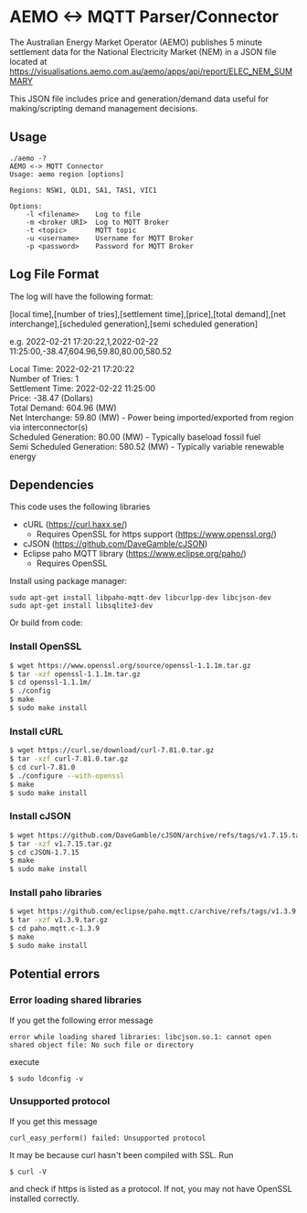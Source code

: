 # AEMO <-> MQTT Parser/Connector
The Australian Energy Market Operator (AEMO) publishes 5 minute settlement data
for the National Electricity Market (NEM) in a JSON file located at
https://visualisations.aemo.com.au/aemo/apps/api/report/ELEC_NEM_SUMMARY

This JSON file includes price and generation/demand data useful for
making/scripting demand management decisions.

## Usage
```
./aemo -?
AEMO <-> MQTT Connector
Usage: aemo region [options]

Regions: NSW1, QLD1, SA1, TAS1, VIC1

Options:
	-l <filename>    Log to file
	-m <broker URI>  Log to MQTT Broker
	-t <topic>       MQTT topic
	-u <username>    Username for MQTT Broker
	-p <password>    Password for MQTT Broker
```

## Log File Format

The log will have the following format:

[local time],[number of tries],[settlement time],[price],[total demand],[net interchange],[scheduled generation],[semi scheduled generation]

e.g. 2022-02-21 17:20:22,1,2022-02-22 11:25:00,-38.47,604.96,59.80,80.00,580.52

Local Time: 2022-02-21 17:20:22<BR>
Number of Tries: 1<BR>
Settlement Time: 2022-02-22 11:25:00<BR>
Price: -38.47 (Dollars)<BR>
Total Demand: 604.96 (MW)<BR>
Net Interchange: 59.80 (MW) - Power being imported/exported from region via interconnector(s)<BR>
Scheduled Generation: 80.00 (MW) - Typically baseload fossil fuel<BR>
Semi Scheduled Generation: 580.52 (MW) - Typically variable renewable energy<BR>

## Dependencies
This code uses the following libraries
* cURL (https://curl.haxx.se/)
  * Requires OpenSSL for https support (https://www.openssl.org/)
* cJSON (https://github.com/DaveGamble/cJSON)
* Eclipse paho MQTT library (https://www.eclipse.org/paho/)
  * Requires OpenSSL

Install using package manager:
```
sudo apt-get install libpaho-mqtt-dev libcurlpp-dev libcjson-dev
sudo apt-get install libsqlite3-dev

```
Or build from code:

### Install OpenSSL
```sh
$ wget https://www.openssl.org/source/openssl-1.1.1m.tar.gz
$ tar -xzf openssl-1.1.1m.tar.gz
$ cd openssl-1.1.1m/
$ ./config
$ make
$ sudo make install
```
### Install cURL
```sh
$ wget https://curl.se/download/curl-7.81.0.tar.gz
$ tar -xzf curl-7.81.0.tar.gz
$ cd curl-7.81.0
$ ./configure --with-openssl
$ make
$ sudo make install
```
### Install cJSON
```sh
$ wget https://github.com/DaveGamble/cJSON/archive/refs/tags/v1.7.15.tar.gz
$ tar -xzf v1.7.15.tar.gz
$ cd cJSON-1.7.15
$ make
$ sudo make install
```
### Install paho libraries
```sh
$ wget https://github.com/eclipse/paho.mqtt.c/archive/refs/tags/v1.3.9.tar.gz
$ tar -xzf v1.3.9.tar.gz
$ cd paho.mqtt.c-1.3.9
$ make
$ sudo make install
```
## Potential errors
### Error loading shared libraries
If you get the following error message
```
error while loading shared libraries: libcjson.so.1: cannot open shared object file: No such file or directory
```
execute
```
$ sudo ldconfig -v
```
### Unsupported protocol
If you get this message
```
curl_easy_perform() failed: Unsupported protocol
```
It may be because curl hasn't been compiled with SSL. Run
```
$ curl -V
```
and check if https is listed as a protocol. If not, you may not have OpenSSL installed correctly.
